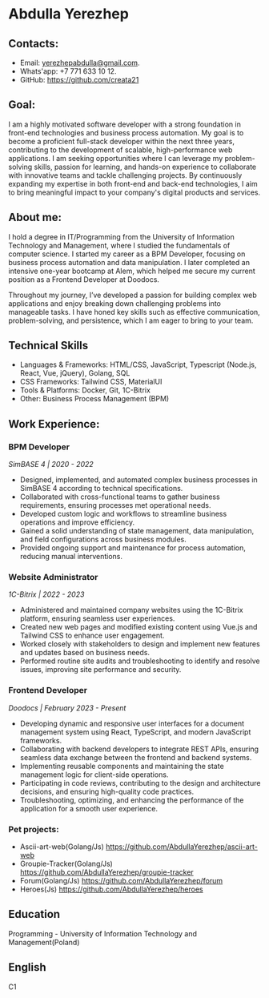 # Abdulla Yerezhep

## Contacts:
 - Email: yerezhepabdulla@gmail.com.
 - Whats'app: +7 771 633 10 12.
 - GitHub: https://github.com/creata21

## Goal:
I am a highly motivated software developer with a strong foundation in front-end technologies and business process automation. My goal is to become a proficient full-stack developer within the next three years, contributing to the development of scalable, high-performance web applications. I am seeking opportunities where I can leverage my problem-solving skills, passion for learning, and hands-on experience to collaborate with innovative teams and tackle challenging projects. By continuously expanding my expertise in both front-end and back-end technologies, I aim to bring meaningful impact to your company's digital products and services.

## About me:
I hold a degree in IT/Programming from the University of Information Technology and Management, where I studied the fundamentals of computer science. I started my career as a BPM Developer, focusing on business process automation and data manipulation. I later completed an intensive one-year bootcamp at Alem, which helped me secure my current position as a Frontend Developer at Doodocs.

Throughout my journey, I’ve developed a passion for building complex web applications and enjoy breaking down challenging problems into manageable tasks. I have honed key skills such as effective communication, problem-solving, and persistence, which I am eager to bring to your team.
    
## Technical Skills
- Languages & Frameworks: HTML/CSS, JavaScript, Typescript (Node.js, React, Vue, jQuery), Golang, SQL
- CSS Frameworks: Tailwind CSS, MaterialUI
- Tools & Platforms: Docker, Git, 1C-Bitrix
- Other: Business Process Management (BPM)

## **Work Experience:**

### **BPM Developer**  
*SimBASE 4 | 2020 - 2022*  
- Designed, implemented, and automated complex business processes in SimBASE 4 according to technical specifications.
- Collaborated with cross-functional teams to gather business requirements, ensuring processes met operational needs.
- Developed custom logic and workflows to streamline business operations and improve efficiency.
- Gained a solid understanding of state management, data manipulation, and field configurations across business modules.
- Provided ongoing support and maintenance for process automation, reducing manual interventions.

### **Website Administrator**  
*1C-Bitrix | 2022 - 2023*  
- Administered and maintained company websites using the 1C-Bitrix platform, ensuring seamless user experiences.
- Created new web pages and modified existing content using Vue.js and Tailwind CSS to enhance user engagement.
- Worked closely with stakeholders to design and implement new features and updates based on business needs.
- Performed routine site audits and troubleshooting to identify and resolve issues, improving site performance and security.

### **Frontend Developer**  
*Doodocs | February 2023 - Present*  
- Developing dynamic and responsive user interfaces for a document management system using React, TypeScript, and modern JavaScript frameworks.
- Collaborating with backend developers to integrate REST APIs, ensuring seamless data exchange between the frontend and backend systems.
- Implementing reusable components and maintaining the state management logic for client-side operations.
- Participating in code reviews, contributing to the design and architecture decisions, and ensuring high-quality code practices.
- Troubleshooting, optimizing, and enhancing the performance of the application for a smooth user experience.

### Pet projects:
- Ascii-art-web(Golang/Js) https://github.com/AbdullaYerezhep/ascii-art-web
- Groupie-Tracker(Golang/Js) https://github.com/AbdullaYerezhep/groupie-tracker
- Forum(Golang/Js) https://github.com/AbdullaYerezhep/forum
- Heroes(Js) https://github.com/AbdullaYerezhep/heroes

## Education
Programming - University of Information Technology and Management(Poland)

## English
C1


